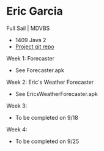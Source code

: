 # Eric Garcia

 Full Sail | MDVBS

* 1409 Java 2
* [Project git repo](https://github.com/ENG618/GarciaE1409Java2)

Week 1: Forecaster
* See Forecaster.apk

Week 2: Eric's Weather Forecaster
* See EricsWeatherForecaster.apk

Week 3:
* To be completed on 9/18

Week 4:
* To be completed on 9/25